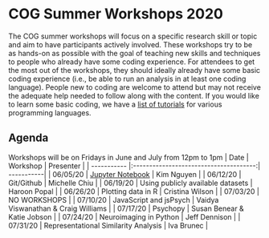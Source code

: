 # COG Summer Workshops 2020
The COG summer workshops will focus on a specific research skill or topic and aim to have participants actively involved. These workshops try to be as hands-on as possible with the goal of teaching new skills and techniques to people who already have some coding experience. For attendees to get the most out of the workshops, they should ideally already have some basic coding experience (i.e., be able to run an analysis in at least one coding language). People new to coding are welcome to attend but may not receive the adequate help needed to follow along with the content. If you would like to learn some basic coding, we have a [list of tutorials](https://github.com/TU-Coding-Outreach-Group/Tutorials/blob/master/index.md) for various programming languages.

## Agenda
Workshops will be on Fridays in June and July from 12pm to 1pm
| Date        | Workshop                               | Presenter  |
| ----------- |:--------------------------------------:| -----------|
| 06/05/20    | [Jupyter Notebook](https://github.com/TU-Coding-Outreach-Group/cog_summer_workshops_2020/tree/master/jupyter-notebook)                       | Kim Nguyen |
| 06/12/20    | Git/Github                             | Michelle Chiu |
| 06/19/20    | Using publicly available datasets      | Haroon Popal |
| 06/26/20    | Plotting data in R                     | Cristina Wilson |
| 07/03/20    | NO WORKSHOPS                           |
| 07/10/20    | JavaScript and jsPsych                 | Vaidya Viswanathan & Craig Williams |
| 07/17/20    | Psychopy                               | Susan Benear & Katie Jobson |
| 07/24/20    | Neuroimaging in Python                 | Jeff Dennison |
| 07/31/20    | Representational Similarity Analysis   | Iva Brunec |
